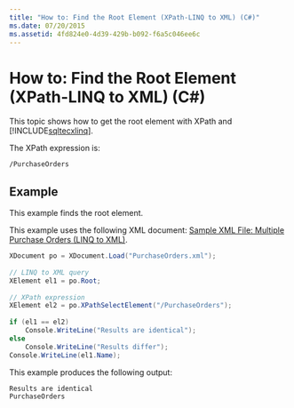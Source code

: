 ```yaml
---
title: "How to: Find the Root Element (XPath-LINQ to XML) (C#)"
ms.date: 07/20/2015
ms.assetid: 4fd824e0-4d39-429b-b092-f6a5c046ee6c
---
```

# How to: Find the Root Element (XPath-LINQ to XML) (C#)
This topic shows how to get the root element with XPath and [!INCLUDE[sqltecxlinq](~/includes/sqltecxlinq-md.md)].  
  
 The XPath expression is:  
  
 `/PurchaseOrders`  
  
## Example  
 This example finds the root element.  
  
 This example uses the following XML document: [Sample XML File: Multiple Purchase Orders (LINQ to XML)](./sample-xml-file-multiple-purchase-orders-linq-to-xml.md).  
  
```csharp  
XDocument po = XDocument.Load("PurchaseOrders.xml");  
  
// LINQ to XML query  
XElement el1 = po.Root;  
  
// XPath expression  
XElement el2 = po.XPathSelectElement("/PurchaseOrders");  
  
if (el1 == el2)  
    Console.WriteLine("Results are identical");  
else  
    Console.WriteLine("Results differ");  
Console.WriteLine(el1.Name);  
```  
  
 This example produces the following output:  
  
```output  
Results are identical  
PurchaseOrders  
```  
